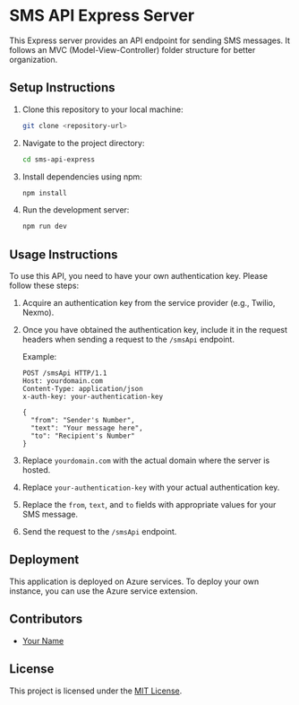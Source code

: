 # SMS API Express Server

This Express server provides an API endpoint for sending SMS messages. It follows an MVC (Model-View-Controller) folder structure for better organization.

## Setup Instructions

1. Clone this repository to your local machine:

    ```bash
    git clone <repository-url>
    ```

2. Navigate to the project directory:

    ```bash
    cd sms-api-express
    ```

3. Install dependencies using npm:

    ```bash
    npm install
    ```

4. Run the development server:

    ```bash
    npm run dev
    ```

## Usage Instructions

To use this API, you need to have your own authentication key. Please follow these steps:

1. Acquire an authentication key from the service provider (e.g., Twilio, Nexmo).

2. Once you have obtained the authentication key, include it in the request headers when sending a request to the `/smsApi` endpoint.

    Example:

    ```http
    POST /smsApi HTTP/1.1
    Host: yourdomain.com
    Content-Type: application/json
    x-auth-key: your-authentication-key

    {
      "from": "Sender's Number",
      "text": "Your message here",
      "to": "Recipient's Number"
    }
    ```

3. Replace `yourdomain.com` with the actual domain where the server is hosted.

4. Replace `your-authentication-key` with your actual authentication key.

5. Replace the `from`, `text`, and `to` fields with appropriate values for your SMS message.

6. Send the request to the `/smsApi` endpoint.

## Deployment

This application is deployed on Azure services. To deploy your own instance, you can use the Azure service extension.

## Contributors

- [Your Name](https://github.com/yourusername)

## License

This project is licensed under the [MIT License](LICENSE).
